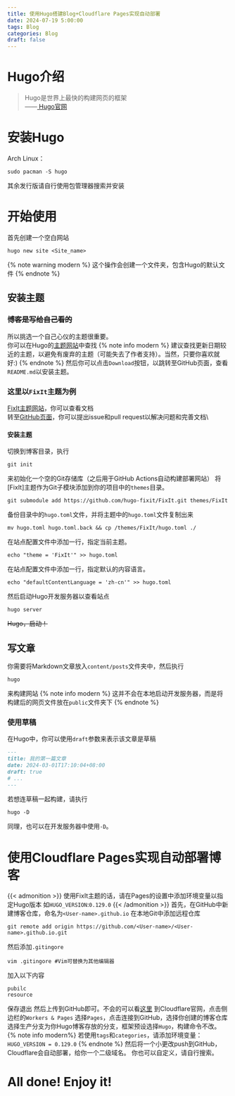 ```yaml
---
title: 使用Hugo搭建Blog+Cloudflare Pages实现自动部署
date: 2024-07-19 5:00:00
tags: Blog
categories: Blog
draft: false
---
```


# Hugo介绍
> Hugo是世界上最快的构建网页的框架\
——[ Hugo官网 ](https://gohugo.io/)
# 安装Hugo
Arch Linux：
```
sudo pacman -S hugo
```
其余发行版请自行使用包管理器搜索并安装
# 开始使用
首先创建一个空白网站
```
hugo new site <Site_name>
```
{% note warning modern %}
这个操作会创建一个文件夹，包含Hugo的默认文件
{% endnote %}
## 安装主题
### ~~博客是写给自己看的~~
所以挑选一个自己心仪的主题很重要。\
你可以在Hugo的[主题网站](https://themes.gohugo.io)中查找
{% note info modern %}
建议查找更新日期较近的主题，以避免有废弃的主题（可能失去了作者支持）。当然，只要你喜欢就好:)
{% endnote %}
然后你可以点击`Download`按钮，以跳转至GitHub页面，查看`README.md`以安装主题。

### 这里以`FixIt`主题为例
[FixIt主题网站](https://fixit.lruihao.cn/zh-cn/)，你可以查看文档\
转至[GitHub页面](https://github.com/hugo-fixit/FixIt)，你可以提出issue和pull request以解决问题和完善文档\
#### 安装主题
切换到博客目录，执行
```
git init
```
来初始化一个空的Git存储库（之后用于GitHub Actions自动构建部署网站）
将[FixIt]主题作为Git子模块添加到你的项目中的`themes`目录。
```
git submodule add https://github.com/hugo-fixit/FixIt.git themes/FixIt
```
备份目录中的`hugo.toml`文件，并将主题中的`hugo.toml`文件复制出来
```
mv hugo.toml hugo.toml.back && cp /themes/FixIt/hugo.toml ./
```
在站点配置文件中添加一行，指定当前主题。
```
echo "theme = 'FixIt'" >> hugo.toml
```
在站点配置文件中添加一行，指定默认的内容语言。
```
echo "defaultContentLanguage = 'zh-cn'" >> hugo.toml
```
然后启动Hugo开发服务器以查看站点
```
hugo server
```
~~Hugo，启动！~~
## 写文章
你需要将Markdown文章放入`content/posts`文件夹中，然后执行
```
hugo
```
来构建网站
{% note info modern %}
这并不会在本地启动开发服务器，而是将构建后的网页文件放在`public`文件夹下
{% endnote %}
### 使用草稿
在Hugo中，你可以使用`draft`参数来表示该文章是草稿
```markdown
---
title: 我的第一篇文章
date: 2024-03-01T17:10:04+08:00
draft: true
# ...
---
```
若想连草稿一起构建，请执行
```
hugo -D
```
同理，也可以在开发服务器中使用`-D`。
# 使用Cloudflare Pages实现自动部署博客
<!--{{< admonition >}}-->
<!--请不要尝试在Cloudflare Pages中构建Hugo博客~~，别问我怎么知道的~~-->
<!--Cloudflare Pages所提供的Hugo版本落后，为`0.118`版本，貌似不支持tags和categories功能，如果想要使用，请使用其他的提供商！-->
<!--{{< /admonition >}}-->
{{< admonition >}}
使用FixIt主题的话，请在Pages的设置中添加环境变量以指定Hugo版本
如`HUGO_VERSION`:`0.129.0`
{{< /admonition >}}
首先，在GitHub中新建博客仓库，命名为`<User-name>.github.io`
在本地Git中添加远程仓库
```
git remote add origin https://github.com/<User-name>/<User-name>.github.io.git
```
然后添加`.gitingore`
```
vim .gitingore #Vim可替换为其他编辑器
```
加入以下内容
```gitingore
pubilc
resource
```
保存退出
然后上传到GitHub即可。不会的可以看[这里](https://www.runoob.com/git/git-basic-operations.html)
到Cloudflare官网，点击侧边栏的`Workers & Pages`
选择`Pages`，点击连接到GitHub，选择你创建的博客仓库
选择生产分支为你Hugo博客存放的分支，框架预设选择`Hugo`，构建命令不改。
{% note info modern%}
若使用`tags`和`categories`，请添加环境变量：
`HUGO_VERSION = 0.129.0`
{% endnote %}
然后将一个小更改push到GitHub，Cloudflare会自动部署，给你一个二级域名。
你也可以自定义，请自行搜索。
# All done! Enjoy it!
